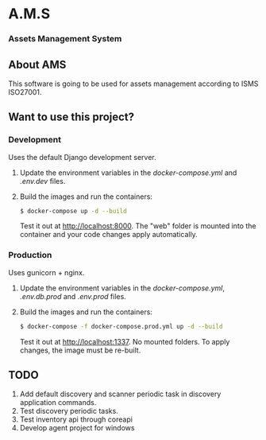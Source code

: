 # A.M.S 
### Assets Management System


About AMS
---------
This software is going to be used for assets management according to ISMS ISO27001.


Want to use this project?
-------------------------

### Development

Uses the default Django development server.

1. Update the environment variables in the *docker-compose.yml* and *.env.dev* files.
2. Build the images and run the containers:

    ```sh
    $ docker-compose up -d --build
    ```

    Test it out at [http://localhost:8000](http://localhost:8000). The "web" folder is mounted into the container and your code changes apply automatically.

### Production

Uses gunicorn + nginx.

1. Update the environment variables in the *docker-compose.yml*, *.env.db.prod* and *.env.prod* files.
2. Build the images and run the containers:

    ```sh
    $ docker-compose -f docker-compose.prod.yml up -d --build
    ```

    Test it out at [http://localhost:1337](http://localhost:1337). No mounted folders. To apply changes, the image must be re-built.


TODO
----
1. Add default discovery and scanner periodic task in discovery application commands.
2. Test discovery periodic tasks.
3. Test inventory api through coreapi
5. Develop agent project for windows 

